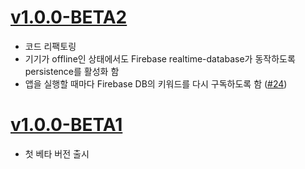 # [v1.0.0-BETA2](https://github.com/jja08111/HansungNotification/releases/tag/v1.0.0-BETA2)

- 코드 리팩토링
- 기기가 offline인 상태에서도 Firebase realtime-database가 동작하도록 persistence를 활성화 함
- 앱을 실행할 때마다 Firebase DB의 키워드를 다시 구독하도록 함 ([#24](https://github.com/jja08111/HansungNotification/issues/24))

# [v1.0.0-BETA1](https://github.com/jja08111/HansungNotification/releases/tag/v1.0.0-BETA1)

- 첫 베타 버전 출시